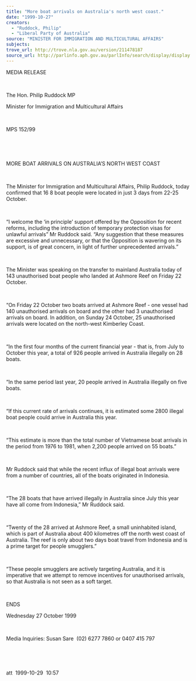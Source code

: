 ```yaml
---
title: "More boat arrivals on Australia's north west coast."
date: "1999-10-27"
creators:
  - "Ruddock, Philip"
  - "Liberal Party of Australia"
source: "MINISTER FOR IMMIGRATION AND MULTICULTURAL AFFAIRS"
subjects:
trove_url: http://trove.nla.gov.au/version/211478187
source_url: http://parlinfo.aph.gov.au/parlInfo/search/display/display.w3p;query=Id%3A%22media/pressrel/3HH06%22
---
```


   

  MEDIA RELEASE

  

  The Hon. Philip Ruddock MP

  Minister for Immigration and Multicultural Affairs

  

 MPS 152/99

  

  

  MORE BOAT ARRIVALS ON AUSTRALIA’S 
NORTH WEST COAST

  

  The Minister for Immigration and Multicultural Affairs, Philip Ruddock, 
today confirmed that 16 8 boat people were located in just 3 days 
from 22-25 October.

  

 “I welcome the ‘in principle’ support offered 
by the Opposition for recent reforms, including the introduction of 
temporary protection visas for unlawful arrivals” Mr Ruddock said. 
“Any suggestion that these measures are excessive and unnecessary, 
or that the Opposition is wavering on its support, is of great concern, 
in light of further unprecedented arrivals.”

  

 The Minister was speaking on the transfer to mainland 
Australia today of 143 unauthorised boat people who landed at Ashmore 
Reef on Friday 22 October.

  

 “On Friday 22 October two boats arrived at Ashmore 
Reef - one vessel had 140 unauthorised arrivals on board and the other 
had 3 unauthorised arrivals on board. In addition, on Sunday 24 October, 
25 unauthorised arrivals were located on the north-west Kimberley Coast.

  

 “In the first four months of the current financial 
year - that is, from July to October this year, a total of 926 people 
arrived in Australia illegally on 28 boats.

  

 “In the same period last year, 20 people arrived 
in Australia illegally on five boats.

  

 “If this current rate of arrivals continues, it 
is estimated some 2800 illegal boat people could arrive in Australia 
this year.

  

 “This estimate is more than the total number of 
Vietnamese boat arrivals in the period from 1976 to 1981, when 2,200 
people arrived on 55 boats.”

  

 Mr Ruddock said that while the recent influx of illegal 
boat arrivals were from a number of countries, all of the boats originated 
in Indonesia.

  

 “The 28 boats that have arrived illegally in Australia 
since July this year have all come from Indonesia,” Mr Ruddock said.

  

 “Twenty of the 28 arrived at Ashmore Reef, a small 
uninhabited island, which is part of Australia about 400 kilometres 
off the north west coast of Australia. The reef is only about two days 
boat travel from Indonesia and is a prime target for people smugglers.”

  

 “These people smugglers are actively targeting Australia, 
and it is imperative that we attempt to remove incentives for unauthorised 
arrivals, so that Australia is not seen as a soft target.

  

  ENDS

  Wednesday 27 October 1999

  

  Media Inquiries: Susan Sare  (02) 6277 7860 or 0407 415 797

  

  

  att  1999-10-29  10:57

